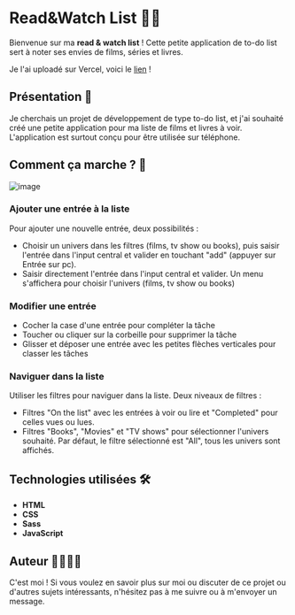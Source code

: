 # Read&Watch List 📖🎥

Bienvenue sur ma **read & watch list** ! Cette petite application de to-do list sert à noter ses envies de films, séries et livres.

Je l'ai uploadé sur Vercel, voici le [lien](https://read-watch-list.vercel.app/) ! 

## Présentation 🌟

Je cherchais un projet de développement de type to-do list, et j'ai souhaité créé une petite application pour ma liste de films et livres à voir. L'application est surtout conçu pour être utilisée sur téléphone.

## Comment ça marche ? 📖
![image](https://github.com/AntoineGrb/read-watch-list/assets/119600392/e9c09a92-f707-4be9-977a-35e9f58603e0)



### Ajouter une entrée à la liste
Pour ajouter une nouvelle entrée, deux possibilités : 
- Choisir un univers dans les filtres (films, tv show ou books), puis saisir l'entrée dans l'input central et valider en touchant "add" (appuyer sur Entrée sur pc).
- Saisir directement l'entrée dans l'input central et valider. Un menu s'affichera pour choisir l'univers (films, tv show ou books)

### Modifier une entrée
- Cocher la case d'une entrée pour compléter la tâche
- Toucher ou cliquer sur la corbeille pour supprimer la tâche
- Glisser et déposer une entrée avec les petites flèches verticales pour classer les tâches

### Naviguer dans la liste
Utiliser les filtres pour naviguer dans la liste. Deux niveaux de filtres : 
- Filtres "On the list" avec les entrées à voir ou lire et "Completed" pour celles vues ou lues.
- Filtres "Books", "Movies" et "TV shows" pour sélectionner l'univers souhaité. Par défaut, le filtre sélectionné est "All", tous les univers sont affichés.

## Technologies utilisées 🛠️

- **HTML**
- **CSS**
- **Sass**
- **JavaScript**

## Auteur 👩‍💻👨‍💻

C'est moi ! Si vous voulez en savoir plus sur moi ou discuter de ce projet ou d'autres sujets intéressants, n'hésitez pas à me suivre ou à m'envoyer un message.
